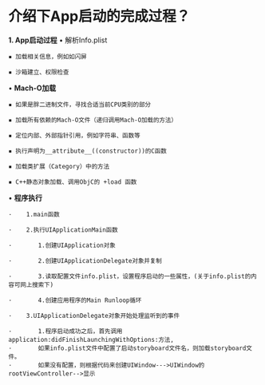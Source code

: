 # 介绍下App启动的完成过程？

**1. App启动过程**
    • 解析Info.plist
    
    ▪ 加载相关信息，例如如闪屏
    
    ▪ 沙箱建立、权限检查

  •  **Mach-O加载**
  
    ▪ 如果是胖二进制文件，寻找合适当前CPU类别的部分
    
    ▪ 加载所有依赖的Mach-O文件（递归调用Mach-O加载的方法）
    
    ▪ 定位内部、外部指针引用，例如字符串、函数等
    
    ▪ 执行声明为__attribute__((constructor))的C函数
    
    ▪ 加载类扩展（Category）中的方法
    
    ▪ C++静态对象加载、调用ObjC的 +load 函数

  •  **程序执行**
  
    ·    1.main函数
    
    ·    2.执行UIApplicationMain函数
    
    ·    　　1.创建UIApplication对象
    
    ·    　　2.创建UIApplicationDelegate对象并复制
    
    ·    　　3.读取配置文件info.plist，设置程序启动的一些属性，(关于info.plist的内容可网上搜索下)
    
    ·    　　4.创建应用程序的Main Runloop循环
    
    ·    3.UIApplicationDelegate对象开始处理监听到的事件
    
    ·    　　1.程序启动成功之后，首先调用application:didFinishLaunchingWithOptions:方法,
    ·    　　如果info.plist文件中配置了启动storyboard文件名，则加载storyboard文件。
    ·    　　如果没有配置，则根据代码来创建UIWindow--->UIWindow的rootViewController-->显示
